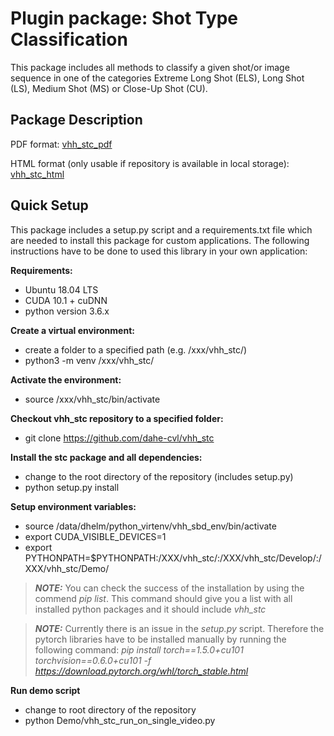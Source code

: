 # Plugin package: Shot Type Classification

This package includes all methods to classify a given shot/or image sequence in one of the categories Extreme Long Shot 
(ELS), Long Shot (LS), Medium Shot (MS) or Close-Up Shot (CU).

## Package Description

PDF format: [vhh_stc_pdf](https://github.com/dahe-cvl/vhh_stc/blob/master/ApiSphinxDocumentation/build/latex/vhhpluginpackageshottypeclassificationvhh_stc.pdf)
    
HTML format (only usable if repository is available in local storage): [vhh_stc_html](https://github.com/dahe-cvl/vhh_stc/blob/master/ApiSphinxDocumentation/build/html/index.html)
    
    
## Quick Setup

This package includes a setup.py script and a requirements.txt file which are needed to install this package for custom applications.
The following instructions have to be done to used this library in your own application:

**Requirements:**

   * Ubuntu 18.04 LTS
   * CUDA 10.1 + cuDNN
   * python version 3.6.x

**Create a virtual environment:**

   * create a folder to a specified path (e.g. /xxx/vhh_stc/)
   * python3 -m venv /xxx/vhh_stc/

**Activate the environment:**

   * source /xxx/vhh_stc/bin/activate

**Checkout vhh_stc repository to a specified folder:**

   * git clone https://github.com/dahe-cvl/vhh_stc

**Install the stc package and all dependencies:**

   * change to the root directory of the repository (includes setup.py)
   * python setup.py install

**Setup environment variables:**

   * source /data/dhelm/python_virtenv/vhh_sbd_env/bin/activate
   * export CUDA_VISIBLE_DEVICES=1
   * export PYTHONPATH=$PYTHONPATH:/XXX/vhh_stc/:/XXX/vhh_stc/Develop/:/XXX/vhh_stc/Demo/


> **_NOTE:_**
  You can check the success of the installation by using the commend *pip list*. This command should give you a list 
> with all installed python packages and it should include *vhh_stc*
>

> **_NOTE:_**
  Currently there is an issue in the *setup.py* script. Therefore the pytorch libraries have to be installed manually 
> by running the following command: 
> *pip install torch==1.5.0+cu101 torchvision==0.6.0+cu101 -f https://download.pytorch.org/whl/torch_stable.html*

**Run demo script**

   * change to root directory of the repository
   * python Demo/vhh_stc_run_on_single_video.py
